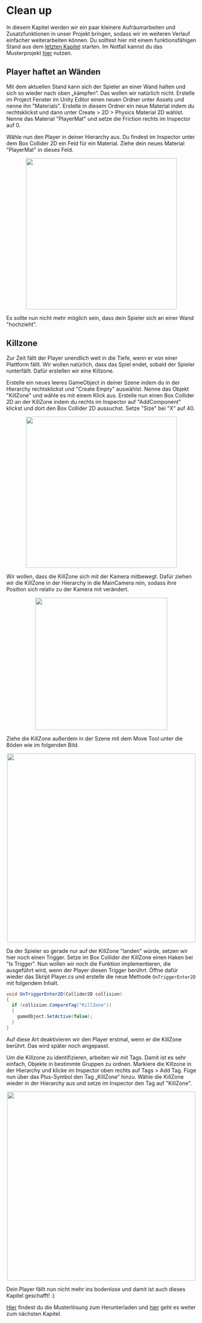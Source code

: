# Clean up 

In diesem Kapitel werden wir ein paar kleinere Aufräumarbeiten und Zusatzfunktionen in unser Projekt bringen, sodass wir im weiteren Verlauf einfacher weiterarbeiten können. Du solltest hier mit einem funktionsfähigen Stand aus dem [letzten Kapitel](/docs/04-camera.md) starten. Im Notfall kannst du das Musterprojekt [hier](https://github.com/FrankFlamme/UnityKidsWorkshop/releases/tag/0.4) nutzen.

## Player haftet an Wänden

Mit dem aktuellen Stand kann sich der Spieler an einer Wand halten und sich so wieder nach oben „kämpfen“. Das wollen wir natürlich nicht.
Erstelle im Project Fenster im Unity Editor einen neuen Ordner unter Assets und nenne ihn "Materials". Erstelle in diesem Ordner ein neue Material indem du rechtsklickst und dann unter Create > 2D > Physics Material 2D wählst. Nenne das Material "PlayerMat" und setze die Friction rechts im Inspector auf 0.

Wähle nun den Player in deiner Hierarchy aus. Du findest im Inspector unter dem Box Collider 2D ein Feld für ein Material. Ziehe dein neues Material "PlayerMat" in dieses Feld.

<p align="center">
<img src="https://user-images.githubusercontent.com/75975986/123544419-77f90d00-d753-11eb-840e-7d145706217f.png" width="400">
</p>

Es sollte nun nicht mehr möglich sein, dass dein Spieler sich an einer Wand "hochzieht".

## Killzone

Zur Zeit fällt der Player unendlich weit in die Tiefe, wenn er von einer Plattform fällt. Wir wollen natürlich, dass das Spiel endet, sobald der Spieler runterfällt. Dafür erstellen wir eine Killzone. 

Erstelle ein neues leeres GameObject in deiner Szene indem du in der Hierarchy rechtsklickst und "Create Empty" auswählst. Nenne das Objekt "KillZone" und wähle es mit einem Klick aus. Erstelle nun einen Box Collider 2D an der KillZone indem du rechts im Inspector auf "AddComponent" klickst und dort den Box Collider 2D aussuchst. Setze "Size" bei "X" auf 40.

<p align="center">
<img src="https://user-images.githubusercontent.com/75975986/123544699-c3f88180-d754-11eb-889e-444ff202a7a6.png" width="400">
</p>

Wir wollen, dass die KillZone sich mit der Kamera mitbewegt. Dafür ziehen wir die KillZone in der Hierarchy in die MainCamera rein, sodass ihre Position sich relativ zu der Kamera mit verändert. 

<p align="center">
<img src="https://user-images.githubusercontent.com/75975986/123544756-04f09600-d755-11eb-8ff9-1d27a7f0632e.png" width="350">
</p>

Ziehe die KillZone außerdem in der Szene mit dem Move Tool unter die Böden wie im folgenden Bild. 

<p align="center">
<img src="https://user-images.githubusercontent.com/75975986/123544853-99f38f00-d755-11eb-9d70-0b567b974d40.png" width="500">
</p>

Da der Spieler so gerade nur auf der KillZone "landen" würde, setzen wir hier noch einen Trigger. Setze im Box Collider der KillZone einen Haken bei "Is Trigger". Nun wollen wir noch die Funktion implementieren, die ausgeführt wird, wenn der Player diesen Trigger berührt. Öffne dafür wieder das Skript Player.cs und erstelle die neue Methode `OnTriggerEnter2D` mit folgendem Inhalt. 

```csharp
void OnTriggerEnter2D(Collider2D collision)
{
  if (collision.CompareTag("KillZone"))
  {
    gameObject.SetActive(false);
  }
}
```

Auf diese Art deaktivieren wir den Player erstmal, wenn er die KillZone berührt. Das wird später noch angepasst. 

Um die Killzone zu identifizieren, arbeiten wir mit Tags. Damit ist es sehr einfach, Objekte in bestimmte Gruppen zu ordnen. Markiere die Killzone in der Hierarchy und klicke im Inspector oben rechts auf Tags > Add Tag. Füge nun über das Plus-Symbol den Tag „KillZone“ hinzu. Wähle die KillZone wieder in der Hierarchy aus und setze im Inspector den Tag auf "KillZone".

<p align="center">
<img src="https://user-images.githubusercontent.com/75975986/123545059-8bf23e00-d756-11eb-8857-d6c3fc085d67.png" width="500">
</p>

Dein Player fällt nun nicht mehr ins bodenlose und damit ist auch dieses Kapitel geschafft! :) 

[Hier](https://github.com/FrankFlamme/UnityKidsWorkshop/releases/tag/0.5) findest du die Musterlösung zum Herunterladen und [hier](/docs/06-checkpoints.md) geht es weiter zum nächsten Kapitel.
